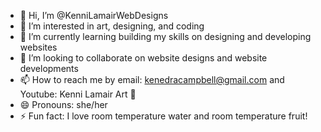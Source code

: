 - 👋 Hi, I’m @KenniLamairWebDesigns
- 👀 I’m interested in art, designing, and coding
- 🌱 I’m currently learning building my skills on designing and developing websites
- 💞️ I’m looking to collaborate on website designs and website developments
- 📫 How to reach me by email: kenedracampbell@gmail.com and Youtube: Kenni Lamair Art 🍭
- 😄 Pronouns: she/her
- ⚡ Fun fact: I love room temperature water and room temperature fruit!

<!---
KenniLamairWebDesigns/KenniLamairWebDesigns is a ✨ special ✨ repository because its `README.md` (this file) appears on your GitHub profile.
You can click the Preview link to take a look at your changes.
--->
